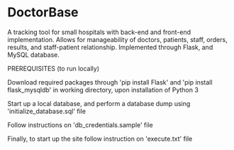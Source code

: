 # DoctorBase
A tracking tool for small hospitals with back-end and front-end implementation. Allows for manageability of doctors, patients, staff, orders, results, and staff-patient relationship. Implemented through Flask, and MySQL database.


PREREQUISITES (to run locally)

Download required packages through 'pip install Flask' and 'pip install flask_mysqldb' in working directory, upon installation of Python 3

Start up a local database, and perform a database dump using 'initialize_database.sql' file

Follow instructions on 'db_credentials.sample' file

Finally, to start up the site follow instruction on 'execute.txt' file
